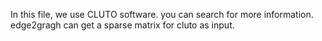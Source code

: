 In this file, we use CLUTO software.
you can search for more information.
edge2gragh can get a sparse matrix for cluto as input.
